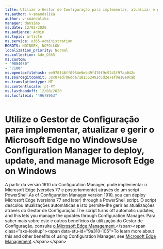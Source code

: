 ```yaml
---
title: Utilize o Gestor de Configuração para implementar, atualizar e gerir o Microsoft Edge no Windows
ms.author: v-smandalika
author: v-smandalika
manager: dansimp
ms.date: 12/03/2020
ms.audience: Admin
ms.topic: article
ms.service: o365-administration
ROBOTS: NOINDEX, NOFOLLOW
localization_priority: Normal
ms.collection: Adm_O365
ms.custom:
- "9004030"
- "7100"
ms.openlocfilehash: ee978146ff0964e9ebd9f476f9c92d1f97aa042c
ms.sourcegitcommit: 38c87ed786dda7181562492d5d2e7ef0e18e0cab
ms.translationtype: MT
ms.contentlocale: pt-PT
ms.lasthandoff: 12/08/2020
ms.locfileid: "49678963"
---
```

# <a name="use-configuration-manager-to-deploy-update-and-manage-microsoft-edge-on-windows"></a><span data-ttu-id="9a310-102">Utilize o Gestor de Configuração para implementar, atualizar e gerir o Microsoft Edge no Windows</span><span class="sxs-lookup"><span data-stu-id="9a310-102">Use Configuration Manager to deploy, update, and manage Microsoft Edge on Windows</span></span>

<span data-ttu-id="9a310-103">A partir da versão 1910 do Configuration Manager, pode implementar o Microsoft Edge (versões 77 e posteriormente) através de um script PowerShell.</span><span class="sxs-lookup"><span data-stu-id="9a310-103">As of Configuration Manager version 1910, you can deploy Microsoft Edge (versions 77 and later) through a PowerShell script.</span></span> <span data-ttu-id="9a310-104">O script descolou atualizações automáticas e isto permite-lhe gerir as atualizações através do Gestor de Configuração.</span><span class="sxs-lookup"><span data-stu-id="9a310-104">The script turns off automatic updates, and this lets you manage the updates through Configuration Manager.</span></span> <span data-ttu-id="9a310-105">Para saber mais sobre este e outros benefícios da utilização do Gestor de Configuração, consulte [o Microsoft Edge Management](https://docs.microsoft.com/mem/configmgr/apps/deploy-use/deploy-edge?).</span><span class="sxs-lookup"><span data-stu-id="9a310-105">To learn more about this and other benefits of using Configuration Manager, see [Microsoft Edge Management](https://docs.microsoft.com/mem/configmgr/apps/deploy-use/deploy-edge?).</span></span>